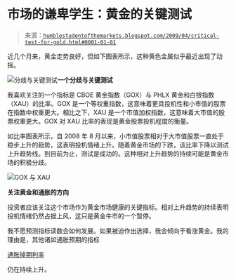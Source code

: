 <!--yml

类别：未分类

日期：2024-05-18 00:55:41

-->

# 市场的谦卑学生：黄金的关键测试

> 来源：[`humblestudentofthemarkets.blogspot.com/2009/04/critical-test-for-gold.html#0001-01-01`](https://humblestudentofthemarkets.blogspot.com/2009/04/critical-test-for-gold.html#0001-01-01)

近几个月来，黄金走势良好，但如下图表所示，这种黄色金属似乎最近出现了动摇。

![分歧与关键测试](https://blogger.googleusercontent.com/img/b/R29vZ2xl/AVvXsEj8dMbnxglzzPM8t4bfNQB3dz1-KDHMilMJVve6C-hOZDEWCykj6on9A9o76zSfI4FPfu1mUzMvtmnqDNBvwrdDRkZydEhi3E396lwXwzJn4169NKWp00HzfjcVYSNMOd8DSaH2kqrsiAJ_/s1600-h/Gold.png)**一个分歧与关键测试**

我喜欢关注的一个指标是 CBOE 黄金指数（GOX）与 PHLX 黄金和白银指数（XAU）的比率。GOX 是一个等权重指数，这意味着更具投机性和小市值的股票在指数中权重更大。相比之下，XAU 是一个市值加权指数，这意味着大市值的股票权重更大。GOX 对 XAU 比率的表现是黄金股票投机程度的衡量。

如比率图表所示，自 2008 年 8 月以来，小市值股票相对于大市值股票一直处于稳步上升的趋势，这表明投机情绪上升。随着黄金市场的下跌，该比率下降以测试上升趋势线。到目前为止，测试是成功的。这种相对上升趋势的持续可能是黄金市场的积极分歧。

![GOX 与 XAU](https://blogger.googleusercontent.com/img/b/R29vZ2xl/AVvXsEgM9oJNGVpQ90zlfAQllcWoYarrYKAtwKjlsQqF9tVbdPVwIMPFbVWQ5r_yZQJnY2iTFpzrnNHYCKiHU5EXrjzdo0s7zOs9V1n1PW8CyBn4qFZ_Fkm7R1Bxn6CEE84FJPyl6uoxaM1zZHf2/s1600-h/GOX+vs+XAU.JPG)

**关注黄金和通胀的方向**

投资者应该关注这个市场作为黄金市场健康的关键指标。相对上升趋势的持续表明投机情绪仍然占据上风，这只是黄金牛市的一个暂停。

我不愿预测指标读数会如何发展。如果被迫作出选择，我会倾向于看涨黄金。我的理由是，其他诸如通胀预期的指标

[通胀掉期利率](http://www.bloomberg.com/apps/quote?ticker=USSWIT5%3Aind)

仍在持续上升。
